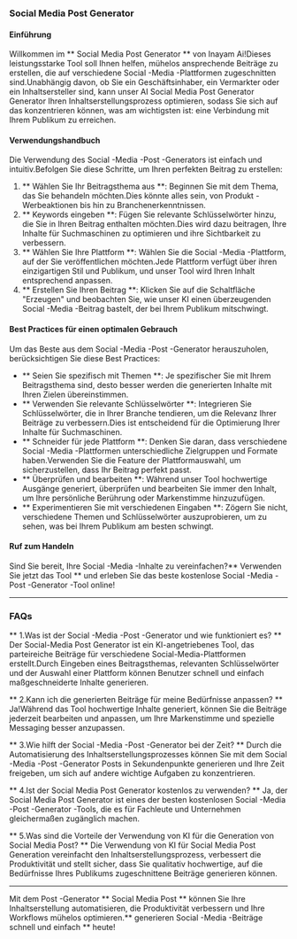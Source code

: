 ### Social Media Post Generator

#### Einführung
Willkommen im ** Social Media Post Generator ** von Inayam Ai!Dieses leistungsstarke Tool soll Ihnen helfen, mühelos ansprechende Beiträge zu erstellen, die auf verschiedene Social -Media -Plattformen zugeschnitten sind.Unabhängig davon, ob Sie ein Geschäftsinhaber, ein Vermarkter oder ein Inhaltsersteller sind, kann unser AI Social Media Post Generator Generator Ihren Inhaltserstellungsprozess optimieren, sodass Sie sich auf das konzentrieren können, was am wichtigsten ist: eine Verbindung mit Ihrem Publikum zu erreichen.

#### Verwendungshandbuch
Die Verwendung des Social -Media -Post -Generators ist einfach und intuitiv.Befolgen Sie diese Schritte, um Ihren perfekten Beitrag zu erstellen:

1. ** Wählen Sie Ihr Beitragsthema aus **: Beginnen Sie mit dem Thema, das Sie behandeln möchten.Dies könnte alles sein, von Produkt -Werbeaktionen bis hin zu Branchenerkenntnissen.
2. ** Keywords eingeben **: Fügen Sie relevante Schlüsselwörter hinzu, die Sie in Ihren Beitrag enthalten möchten.Dies wird dazu beitragen, Ihre Inhalte für Suchmaschinen zu optimieren und ihre Sichtbarkeit zu verbessern.
3. ** Wählen Sie Ihre Plattform **: Wählen Sie die Social -Media -Plattform, auf der Sie veröffentlichen möchten.Jede Plattform verfügt über ihren einzigartigen Stil und Publikum, und unser Tool wird Ihren Inhalt entsprechend anpassen.
4. ** Erstellen Sie Ihren Beitrag **: Klicken Sie auf die Schaltfläche "Erzeugen" und beobachten Sie, wie unser KI einen überzeugenden Social -Media -Beitrag bastelt, der bei Ihrem Publikum mitschwingt.

#### Best Practices für einen optimalen Gebrauch
Um das Beste aus dem Social -Media -Post -Generator herauszuholen, berücksichtigen Sie diese Best Practices:

- ** Seien Sie spezifisch mit Themen **: Je spezifischer Sie mit Ihrem Beitragsthema sind, desto besser werden die generierten Inhalte mit Ihren Zielen übereinstimmen.
- ** Verwenden Sie relevante Schlüsselwörter **: Integrieren Sie Schlüsselwörter, die in Ihrer Branche tendieren, um die Relevanz Ihrer Beiträge zu verbessern.Dies ist entscheidend für die Optimierung Ihrer Inhalte für Suchmaschinen.
- ** Schneider für jede Plattform **: Denken Sie daran, dass verschiedene Social -Media -Plattformen unterschiedliche Zielgruppen und Formate haben.Verwenden Sie die Feature der Plattformauswahl, um sicherzustellen, dass Ihr Beitrag perfekt passt.
- ** Überprüfen und bearbeiten **: Während unser Tool hochwertige Ausgänge generiert, überprüfen und bearbeiten Sie immer den Inhalt, um Ihre persönliche Berührung oder Markenstimme hinzuzufügen.
- ** Experimentieren Sie mit verschiedenen Eingaben **: Zögern Sie nicht, verschiedene Themen und Schlüsselwörter auszuprobieren, um zu sehen, was bei Ihrem Publikum am besten schwingt.

#### Ruf zum Handeln
Sind Sie bereit, Ihre Social -Media -Inhalte zu vereinfachen?** Verwenden Sie jetzt das Tool ** und erleben Sie das beste kostenlose Social -Media -Post -Generator -Tool online!

---

### FAQs

** 1.Was ist der Social -Media -Post -Generator und wie funktioniert es? **
Der Social-Media Post Generator ist ein KI-angetriebenes Tool, das parteireiche Beiträge für verschiedene Social-Media-Plattformen erstellt.Durch Eingeben eines Beitragsthemas, relevanten Schlüsselwörter und der Auswahl einer Plattform können Benutzer schnell und einfach maßgeschneiderte Inhalte generieren.

** 2.Kann ich die generierten Beiträge für meine Bedürfnisse anpassen? **
Ja!Während das Tool hochwertige Inhalte generiert, können Sie die Beiträge jederzeit bearbeiten und anpassen, um Ihre Markenstimme und spezielle Messaging besser anzupassen.

** 3.Wie hilft der Social -Media -Post -Generator bei der Zeit? **
Durch die Automatisierung des Inhaltserstellungsprozesses können Sie mit dem Social -Media -Post -Generator Posts in Sekundenpunkte generieren und Ihre Zeit freigeben, um sich auf andere wichtige Aufgaben zu konzentrieren.

** 4.Ist der Social Media Post Generator kostenlos zu verwenden? **
Ja, der Social Media Post Generator ist eines der besten kostenlosen Social -Media -Post -Generator -Tools, die es für Fachleute und Unternehmen gleichermaßen zugänglich machen.

** 5.Was sind die Vorteile der Verwendung von KI für die Generation von Social Media Post? **
Die Verwendung von KI für Social Media Post Generation vereinfacht den Inhaltserstellungsprozess, verbessert die Produktivität und stellt sicher, dass Sie qualitativ hochwertige, auf die Bedürfnisse Ihres Publikums zugeschnittene Beiträge generieren können.

---

Mit dem Post -Generator ** Social Media Post ** können Sie Ihre Inhaltserstellung automatisieren, die Produktivität verbessern und Ihre Workflows mühelos optimieren.** generieren Social -Media -Beiträge schnell und einfach ** heute!